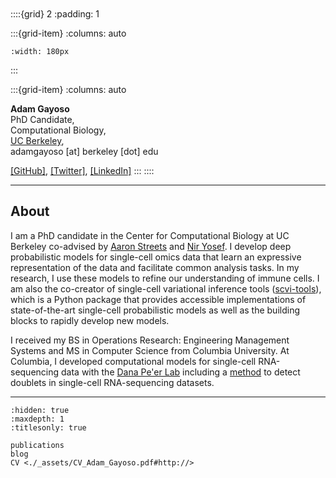 <!-- <div class="row">
  <div class="container">
    <img class="left" style="margin:0 15px 0 0; height:180px; width:180px;" src="_assets/adam_square.jpeg">
    <p>
       <font size="+1"><b>Adam Gayoso</b></font>
       <br>
       PhD Candidate,
       <br>
       Computational Biology,
       <br>
       <a href="http://ccb.berkeley.edu">UC Berkeley</a>,
       <br>
       adamgayoso [at] berkeley [dot] edu,
       <br>
      <a href="https://twitter.com/adamgayoso" class="icon">
        <i class="fa fa-twitter fa-lg"></i>
      </a>
      <a href="https://github.com/adamgayoso" class="icon">
          <i class="fa fa-github fa-lg"></i>
      </a>
      <a href="https://linkedin.com/in/adam-gayoso" class="icon">
          <i class="fa fa-linkedin fa-lg"></i>
      </a>
    </p>
    <div style="clear: both"></div>
  </div>
  <hr>
</div> -->

<br>
<br>
<br>
<br>

::::{grid} 2
:padding: 1

:::{grid-item}
:columns: auto

```{image} ./_assets/adam_square.jpeg
:width: 180px
```
:::

:::{grid-item}
:columns: auto

**Adam Gayoso**
<br>
PhD Candidate,
<br>
Computational Biology,
<br>
[UC Berkeley](http://ccb.berkeley.edu),
<br>
adamgayoso [at] berkeley [dot] edu
<!-- [{octicon}`mark-github;1.3em`](https://github.com/adamgayoso) -->
[[GitHub]](https://github.com/adamgayoso), [[Twitter]](https://twitter.com/adamgayoso), [[LinkedIn]](https://linkedin.com/in/adam-gayoso)
:::
::::

----

<h2>About</h2>

I am a PhD candidate in the Center for Computational Biology at UC Berkeley co-advised by [Aaron Streets](http://streetslab.berkeley.edu) and [Nir Yosef](https://yoseflab.github.io/).
I develop deep probabilistic models for single-cell omics data that learn an expressive representation of the data and facilitate common analysis tasks.
In my research, I use these models to refine our understanding of immune cells.
I am also the co-creator of single-cell variational inference tools ([scvi-tools](http://scvi-tools.org/)), which is a Python package that provides accessible implementations of state-of-the-art single-cell probabilistic models as well as the building blocks to rapidly develop new models.

I received my BS in Operations Research: Engineering Management Systems and MS in Computer Science from
Columbia University. At Columbia, I developed computational models for single-cell
RNA-sequencing data with the [Dana Pe'er Lab](https://www.mskcc.org/research-areas/labs/dana-pe-er) including a [method](https://github.com/JonathanShor/DoubletDetection) to detect doublets in single-cell RNA-sequencing datasets.

----


```{toctree}
:hidden: true
:maxdepth: 1
:titlesonly: true

publications
blog
CV <./_assets/CV_Adam_Gayoso.pdf#http://>
```